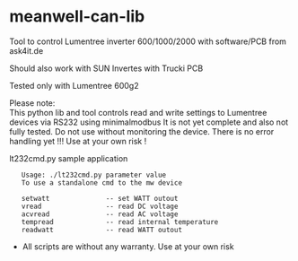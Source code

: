 # meanwell-can-lib
Tool to control Lumentree inverter 600/1000/2000 with software/PCB from ask4it.de

Should also work with SUN Invertes with Trucki PCB

Tested only with Lumentree 600g2 

Please note:  
This python lib and tool controls read and write settings to Lumentree devices via RS232 using minimalmodbus
It is not yet complete and also not fully tested. 
Do not use without monitoring the device. 
There is no error handling yet !!!
Use at your own risk !

lt232cmd.py sample application

	   Usage: ./lt232cmd.py parameter value
       To use a standalone cmd to the mw device
	   
       setwatt              -- set WATT outout
       vread                -- read DC voltage
       acvread              -- read AC voltage
       tempread             -- read internal temperature 
       readwatt             -- read WATT outout

- All scripts are without any warranty. Use at your own risk

